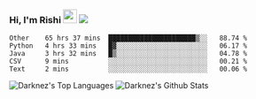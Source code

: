 ### Hi, I'm Rishi <img src="https://media.giphy.com/media/hvRJCLFzcasrR4ia7z/giphy.gif" width="25px" />  <img src="https://img.shields.io/badge/Data Scienctist-Python-blue?style=flat-square" />
<!--START_SECTION:waka-->
```text
Other    65 hrs 37 mins  ██████████████████████▒░░   88.74 % 
Python   4 hrs 33 mins   █▓░░░░░░░░░░░░░░░░░░░░░░░   06.17 % 
Java     3 hrs 32 mins   █▒░░░░░░░░░░░░░░░░░░░░░░░   04.78 % 
CSV      9 mins          ░░░░░░░░░░░░░░░░░░░░░░░░░   00.21 % 
Text     2 mins          ░░░░░░░░░░░░░░░░░░░░░░░░░   00.06 % 
```
<!--END_SECTION:waka-->
<p>
<img alt="Darknez's Top Languages" src="https://github-readme-stats.vercel.app/api/top-langs/?username=Darknez07&langs_count=5&theme=tokyonight" />
<img alt="Darknez's Github Stats" src="https://github-readme-stats.vercel.app/api?username=Darknez07&show_icons=true&count_private=true&theme=dark" />
</p>
